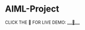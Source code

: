 # AIML-Project

CLICK THE 🐼 FOR  LIVE DEMO: [....🐼.... ](https://aiml-project-6szv6kktbemniqkywxvhvu.streamlit.app/)

